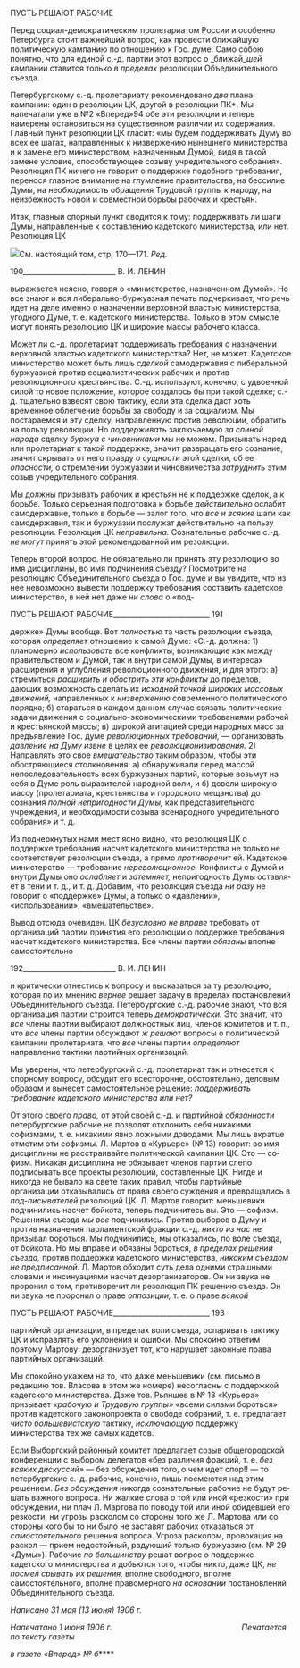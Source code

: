 ПУСТЬ РЕШАЮТ РАБОЧИЕ

Перед социал-демократическим пролетариатом России и особенно Петербурга стоит важнейший вопрос, как провести ближайшую политическую кампанию по отношению к Гос. думе. Само собою понятно, что для единой с.-д. партии этот вопрос о _ближай­__шей_ кампании ставится только _в пределах_ резолюции Объединительного съезда.

Петербургскому с.-д. пролетариату рекомендовано _два_ плана кампании: один в резо­люции ЦК, другой в резолюции ПК*. Мы напечатали уже в №2 «Вперед»94 обе эти ре­золюции и теперь намерены остановиться на существенном различии их содержания. Главный пункт резолюции ЦК гласит: «мы будем поддерживать Думу во всех ее шагах, направленных к низвержению нынешнего министерства и к замене его министерством, назначенным Думой, видя в такой замене условие, способствующее созыву учреди­тельного собрания». Резолюция ПК ничего не говорит о поддержке подобного требова­ния, перенося главное внимание на глумление правительства, на бессилие Думы, на не­обходимость обращения Трудовой группы к народу, на неизбежность новой и совмест­ной борьбы рабочих и крестьян.

Итак, главный спорный пункт сводится к тому: поддерживать ли шаги Думы, на­правленные к составлению кадетского министерства, или нет. Резолюция ЦК

![](file:///C:/Users/bot32/AppData/Local/Temp/msohtmlclip1/01/clip_image001.png)См. настоящий том, стр, 170—171. _Ред._

  

190__________________________ В. И. ЛЕНИН

выражается неясно, говоря о «министерстве, назначенном Думой». Но все знают и вся либерально-буржуазная печать подчеркивает, что речь идет на деле именно о назначе­нии верховной властью министерства, угодного Думе, т. е. кадетского министерства. Только в этом смысле могут понять резолюцию ЦК и широкие массы рабочего класса.

Может ли с.-д. пролетариат поддерживать требования о назначении верховной вла­стью кадетского министерства? Нет, не может. Кадетское министерство может быть лишь _сделкой_ самодержавия с либеральной буржуазией против социалистических ра­бочих и против революционного крестьянства. С.-д. используют, конечно, с удвоенной силой то новое положение, которое создалось бы при такой сделке; с.-д. тщательно взвесят свою тактику, если эта сделка даст хоть временное облегчение борьбы за сво­боду и за социализм. Мы постараемся и эту сделку, направленную против революции, обратить на пользу революции. Но _поддерживать_ заключаемую _за спиной народа_ сделку _буржуа с чиновниками_ мы не можем. Призывать народ или пролетариат к такой поддержке, значит развращать его сознание, значит скрывать от него правду о _сущно­сти_ этой сделки, об ее _опасности,_ о стремлении буржуазии и чиновничества _затруд­нить_ этим созыв учредительного собрания.

Мы должны призывать рабочих и крестьян не к поддержке сделок, а к борьбе. Толь­ко серьезная подготовка к борьбе _действительно_ ослабит самодержавие, только в борьбе — залог того, что _все и всякие_ шаги как самодержавия, так и буржуазии послу­жат действительно на пользу революции. Резолюция ЦК _неправильна._ Сознательные рабочие с.-д. _не могут_ принять этой рекомендованной им резолюции.

Теперь второй вопрос. Не обязательно ли принять эту резолюцию во имя дисципли­ны, во имя подчинения съезду? Посмотрите на резолюцию Объединительного съезда о Гос. думе и вы увидите, что из нее невозможно вывести поддержку требования соста­вить кадетское министерство, в ней нет даже _ни слова_ о «под-

  

ПУСТЬ РЕШАЮТ РАБОЧИЕ___________________________ 191

держке» Думы вообще. Вот _полностью_ та часть резолюции съезда, которая _определяет_ отношение к самой Думе: «С.-д. должна: 1) планомерно _использовать_ все конфликты, возникающие как между правительством и Думой, так и внутри самой Думы, в интере­сах расширения и углубления революционного движения, и для этого: а) стремиться _расширить и обострить эти конфликты_ до пределов, дающих возможность сделать их _исходной точкой широких массовых движений,_ направленных к _низвержению_ со­временного политического порядка; б) стараться в каждом данном случае связать поли­тические задачи движения с социально-экономическими требованиями рабочей и кре­стьянской массы; в) широкой агитацией среди народных масс за предъявление Гос. ду­ме _революционных требований,_ — организовать _давление на Думу извне_ в целях ее _ре­волюционизирования._ 2) Направлять это свое _вмешательство_ таким образом, чтобы эти обостряющиеся столкновения: а) обнаруживали перед массой непоследовательность всех буржуазных партий, которые возьмут на себя в Думе роль выразителей народной воли, и б) довели широкую массу (пролетариата, крестьянства и городского мещанства) до сознания _полной непригодности Думы,_ как представительного учреждения, и необ­ходимости созыва всенародного учредительного собрания» и т. д.

Из подчеркнутых нами мест ясно видно, что резолюция ЦК о поддержке требования насчет кадетского министерства не только не соответствует резолюции съезда, а прямо _противоречит_ ей. Кадетское министерство — требование _нереволюционное._ Конфлик­ты с Думой и внутри Думы оно _ослабляет_ и _затемняет,_ непригодность Думы оставля­ет в тени и т. д., и т. д. Добавим, что резолюция съезда _ни разу_ не говорит о «поддерж­ке» Думы, а только о «давлении», «использовании», «вмешательстве».

Вывод отсюда очевиден. ЦК _безусловно не вправе_ требовать от организаций партии принятия его резолюции о поддержке требования насчет кадетского министерства. Все члены партии _обязаны_ вполне самостоятельно

  

192__________________________ В. И. ЛЕНИН

и критически отнестись к вопросу и высказаться за ту резолюцию, которая по их мне­нию _вернее_ решает задачу в пределах постановлений Объединительного съезда. Петер­бургские с.-д. рабочие знают, что вся организация партии строится теперь _демократи­чески._ Это значит, что _все_ члены партии выбирают должностных лиц, членов комитетов и т. п., что _все_ члены партии обсуждают _ж решают_ вопросы о политической кампании пролетариата, что _все_ члены партии _определяют_ направление тактики партийных орга­низаций.

Мы уверены, что петербургский с.-д. пролетариат так и отнесется к спорному вопро­су, обсудит его всесторонне, обстоятельно, деловым образом и вынесет самостоятель­ное решение: _поддерживать требование кадетского министерства или нет?_

От этого своего _права,_ от этой своей с.-д. и партийной _обязанности_ петербургские рабочие не позволят отклонить себя никакими софизмами, т. е. никакими явно ложны­ми доводами. Мы лишь вкратце отметим эти софизмы. Л. Мартов в «Курьере» (№ 13) говорит: во имя дисциплины не расстраивайте политической кампании ЦК. Это — со­физм. Никакая дисциплина не обязывает членов партии слепо подписывать все проекты резолюций, составленные ЦК. Нигде и никогда не бывало на свете таких правил, чтобы партийные организации отказывались от права своего суждения и превращались в _под-писывателей_ резолюций ЦК. Л. Мартов говорит: меньшевики подчинились насчет бой­кота, теперь подчинитесь вы. Это — софизм. Решениям съезда _мы все_ подчинились. Против выборов в Думу и против назначения парламентской фракции с.-д. _никто из_ _нас_ не призывал бороться. Мы подчинились, мы отказались, по воле съезда, от бойкота. Но мы вправе и обязаны бороться, _в пределах решений съезда,_ против поддержки ка­детского министерства, _никаким съездом не предписанной._ Л. Мартов обходит суть де­ла одними страшными словами и инсинуациями насчет дезорганизаторов. Он ни звука не проронил о том, противоречит ли резолюция ПК решению съезда. Он ни звука не проронил о праве _оппозиции,_ т. е. о праве _всякой_

  

ПУСТЬ РЕШАЮТ РАБОЧИЕ___________________________ 193

партийной организации, в пределах воли съезда, оспаривать тактику ЦК и исправлять его уклонения и ошибки. Мы спокойно ответим поэтому Мартову: дезорганизует тот, кто нарушает законные права партийных организаций.

Мы спокойно укажем на то, что даже меньшевики (см. письмо в редакцию тов. Вла­сова в этом же номере) несогласны с поддержкой кадетского министерства. Даже тов. Рьяншев в № 13 «Курьера» призывает _«рабочую и Трудовую группы»_ «всеми силами бороться» против кадетского законопроекта о свободе собраний, т. е. предлагает _чисто_ _большевистскую_ тактику, _исключающую_ поддержку министерства тех же самых каде­тов.

Если Выборгский районный комитет предлагает созыв общегородской конференции с выбором делегатов «без различия фракций, т. е. _без всяких дискуссий»_ — без обсуж­дения того, о чем идет спор!! — то петербургские с.-д. рабочие, конечно, лишь посме­ются над этим решением. _Без обсуждения_ никогда сознательные рабочие не будут ре­шать важного вопроса. Ни жалкие слова о той или иной «резкости» при обсуждении, ни плач Л. Мартова по поводу той или иной обидевшей его резкости, ни угрозы расколом со стороны того же Л. Мартова или со стороны кого бы то ни было не заставят рабочих отказаться от _самостоятельного_ решения вопроса. Угроза расколом, провокация на раскол — прием недостойный, радующий только буржуазию (см. № 29 «Думы»). Рабо­чие _по большинству_ решат вопрос о поддержке кадетского министерства и добьются того, чтобы никто, даже ЦК, _не посмел срывать их решения,_ вполне свободного, вполне самостоятельного, вполне правомерного _на основании_ постановлений Объединительно­го съезда.

_Написано 31 мая (13 июня) 1906 г._

_Напечатано 1 июня 1906 г.                                                           Печатается по тексту газеты_

_в газете «Вперед» № б_****
